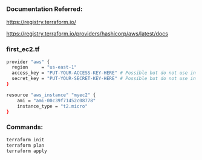 ### Documentation Referred:

https://registry.terraform.io/

https://registry.terraform.io/providers/hashicorp/aws/latest/docs

### first_ec2.tf

```sh
provider "aws" {
  region     = "us-east-1"
  access_key = "PUT-YOUR-ACCESS-KEY-HERE" # Possible but do not use in real scenarios
  secret_key = "PUT-YOUR-SECRET-KEY-HERE" # Possible but do not use in real scenarios
}

resource "aws_instance" "myec2" {
    ami = "ami-00c39f71452c08778"
    instance_type = "t2.micro"
}
```

### Commands:

```sh
terraform init
terraform plan
terraform apply
```